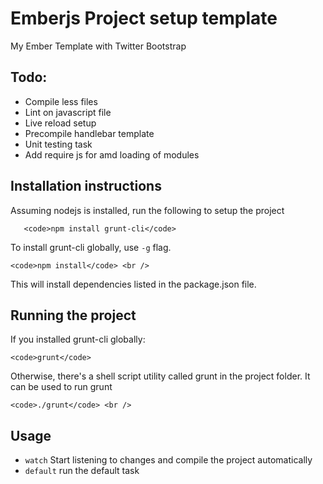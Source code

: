 # Emberjs Project setup template

My Ember Template with Twitter Bootstrap

## Todo:
<p> 
    <ul> 
        <li>Compile less files</li>
        <li>Lint on javascript file</li>
        <li>Live reload setup</li>
        <li>Precompile handlebar template</li>
        <li>Unit testing task</li>
        <li>Add require js for amd loading of modules</li>
    </ul>
</p>

## Installation instructions

Assuming nodejs is installed, run the following to setup the project

       <code>npm install grunt-cli</code>

To install grunt-cli globally, use <code>-g</code> flag. <br />

    <code>npm install</code> <br />

This will install dependencies listed in the package.json file. <br />

## Running the project

If you installed grunt-cli globally:

    <code>grunt</code>

Otherwise, there's a shell script utility called grunt in the project folder. It can be used to run grunt <br />

    <code>./grunt</code> <br />

## Usage
    
* `watch` Start listening to changes and compile the project automatically
* `default` run the default task

